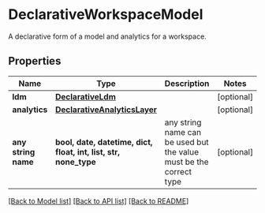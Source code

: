 # DeclarativeWorkspaceModel

A declarative form of a model and analytics for a workspace.

## Properties
Name | Type | Description | Notes
------------ | ------------- | ------------- | -------------
**ldm** | [**DeclarativeLdm**](DeclarativeLdm.md) |  | [optional] 
**analytics** | [**DeclarativeAnalyticsLayer**](DeclarativeAnalyticsLayer.md) |  | [optional] 
**any string name** | **bool, date, datetime, dict, float, int, list, str, none_type** | any string name can be used but the value must be the correct type | [optional]

[[Back to Model list]](../README.md#documentation-for-models) [[Back to API list]](../README.md#documentation-for-api-endpoints) [[Back to README]](../README.md)


